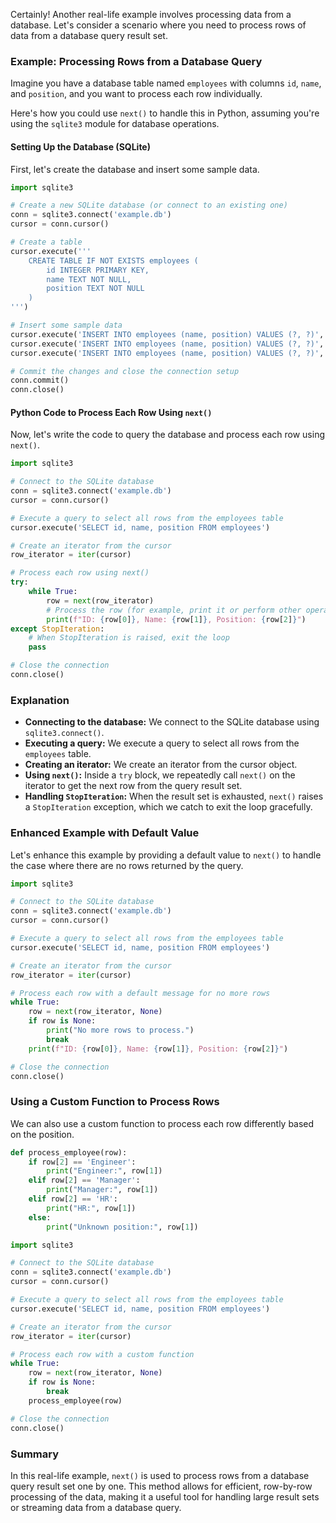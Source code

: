 Certainly! Another real-life example involves processing data from a database. Let's consider a scenario where you need to process rows of data from a database query result set.

### Example: Processing Rows from a Database Query
Imagine you have a database table named `employees` with columns `id`, `name`, and `position`, and you want to process each row individually.

Here's how you could use `next()` to handle this in Python, assuming you're using the `sqlite3` module for database operations.

#### Setting Up the Database (SQLite)
First, let's create the database and insert some sample data.

```python
import sqlite3

# Create a new SQLite database (or connect to an existing one)
conn = sqlite3.connect('example.db')
cursor = conn.cursor()

# Create a table
cursor.execute('''
    CREATE TABLE IF NOT EXISTS employees (
        id INTEGER PRIMARY KEY,
        name TEXT NOT NULL,
        position TEXT NOT NULL
    )
''')

# Insert some sample data
cursor.execute('INSERT INTO employees (name, position) VALUES (?, ?)', ('Alice', 'Engineer'))
cursor.execute('INSERT INTO employees (name, position) VALUES (?, ?)', ('Bob', 'Manager'))
cursor.execute('INSERT INTO employees (name, position) VALUES (?, ?)', ('Charlie', 'HR'))

# Commit the changes and close the connection setup
conn.commit()
conn.close()
```

#### Python Code to Process Each Row Using `next()`
Now, let's write the code to query the database and process each row using `next()`.

```python
import sqlite3

# Connect to the SQLite database
conn = sqlite3.connect('example.db')
cursor = conn.cursor()

# Execute a query to select all rows from the employees table
cursor.execute('SELECT id, name, position FROM employees')

# Create an iterator from the cursor
row_iterator = iter(cursor)

# Process each row using next()
try:
    while True:
        row = next(row_iterator)
        # Process the row (for example, print it or perform other operations)
        print(f"ID: {row[0]}, Name: {row[1]}, Position: {row[2]}")
except StopIteration:
    # When StopIteration is raised, exit the loop
    pass

# Close the connection
conn.close()
```

### Explanation
- **Connecting to the database:** We connect to the SQLite database using `sqlite3.connect()`.
- **Executing a query:** We execute a query to select all rows from the `employees` table.
- **Creating an iterator:** We create an iterator from the cursor object.
- **Using `next()`:** Inside a `try` block, we repeatedly call `next()` on the iterator to get the next row from the query result set.
- **Handling `StopIteration`:** When the result set is exhausted, `next()` raises a `StopIteration` exception, which we catch to exit the loop gracefully.

### Enhanced Example with Default Value
Let's enhance this example by providing a default value to `next()` to handle the case where there are no rows returned by the query.

```python
import sqlite3

# Connect to the SQLite database
conn = sqlite3.connect('example.db')
cursor = conn.cursor()

# Execute a query to select all rows from the employees table
cursor.execute('SELECT id, name, position FROM employees')

# Create an iterator from the cursor
row_iterator = iter(cursor)

# Process each row with a default message for no more rows
while True:
    row = next(row_iterator, None)
    if row is None:
        print("No more rows to process.")
        break
    print(f"ID: {row[0]}, Name: {row[1]}, Position: {row[2]}")

# Close the connection
conn.close()
```

### Using a Custom Function to Process Rows
We can also use a custom function to process each row differently based on the position.

```python
def process_employee(row):
    if row[2] == 'Engineer':
        print("Engineer:", row[1])
    elif row[2] == 'Manager':
        print("Manager:", row[1])
    elif row[2] == 'HR':
        print("HR:", row[1])
    else:
        print("Unknown position:", row[1])

import sqlite3

# Connect to the SQLite database
conn = sqlite3.connect('example.db')
cursor = conn.cursor()

# Execute a query to select all rows from the employees table
cursor.execute('SELECT id, name, position FROM employees')

# Create an iterator from the cursor
row_iterator = iter(cursor)

# Process each row with a custom function
while True:
    row = next(row_iterator, None)
    if row is None:
        break
    process_employee(row)

# Close the connection
conn.close()
```

### Summary
In this real-life example, `next()` is used to process rows from a database query result set one by one. This method allows for efficient, row-by-row processing of the data, making it a useful tool for handling large result sets or streaming data from a database query.
